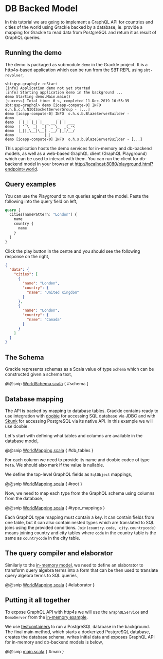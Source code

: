 # DB Backed Model

In this tutorial we are going to implement a GraphQL API for countries and cities of the world using Grackle backed by
a database, ie. provide a mapping for Grackle to read data from PostgreSQL and return it as result of GraphQL queries.

## Running the demo

The demo is packaged as submodule `demo` in the Grackle project. It is a http4s-based application which can be run
from the SBT REPL using `sbt-revolver`,

```
sbt:gsp-graphql> reStart
[info] Application demo not yet started
[info] Starting application demo in the background ...
demo Starting demo.Main.main()
[success] Total time: 0 s, completed 11-Dec-2019 16:55:35
sbt:gsp-graphql> demo [ioapp-compute-0] INFO  o.h.b.c.n.NIO1SocketServerGroup - [...]
demo [ioapp-compute-0] INFO  o.h.s.b.BlazeServerBuilder -
demo   _   _   _        _ _
demo  | |_| |_| |_ _ __| | | ___
demo  | ' \  _|  _| '_ \_  _(_-<
demo  |_||_\__|\__| .__/ |_|/__/
demo              |_|
demo [ioapp-compute-0] INFO  o.h.s.b.BlazeServerBuilder - [...]
```

This application hosts the demo services for in-memory and db-backend models, as well as a web-based GraphQL client
(GraphQL Playground) which can be used to interact with them. You can run the client for db-backend model in your
browser at [http://localhost:8080/playground.html?endpoint=world](http://localhost:8080/playground.html?endpoint=world).

## Query examples

You can use the Playground to run queries against the model. Paste the following into the query field on left,

```graphql
query {
  cities(namePattern: "London") {
    name
    country {
      name
    }
  }
}
```

Click the play button in the centre and you should see the following response on the right,

```json
{
  "data": {
    "cities": [
      {
        "name": "London",
        "country": {
          "name": "United Kingdom"
        }
      },
      {
        "name": "London",
        "country": {
          "name": "Canada"
        }
      }
    ]
  }
}
```

## The Schema

Grackle represents schemas as a Scala value of type `Schema` which can be constructed given a schema text,

@@snip [WorldSchema.scala](/demo/src/main/scala/demo/world/WorldMapping.scala) { #schema }

## Database mapping

The API is backed by mapping to database tables. Grackle contains ready to use integration with
[doobie](https://tpolecat.github.io/doobie/) for accessing SQL database via JDBC and with
[Skunk](https://tpolecat.github.io/skunk/) for accessing PostgreSQL via its native API. In this example we will use
doobie.

Let's start with defining what tables and columns are available in the database model,

@@snip [WorldMapping.scala](/demo/src/main/scala/demo/world/WorldMapping.scala) { #db_tables }

For each column we need to provide its name and doobie codec of type `Meta`. We should also mark if the value is
nullable.

We define the top-level GraphQL fields as `SqlObject` mappings,

@@snip [WorldMapping.scala](/demo/src/main/scala/demo/world/WorldMapping.scala) { #root }

Now, we need to map each type from the GraphQL schema using columns from the database,

@@snip [WorldMapping.scala](/demo/src/main/scala/demo/world/WorldMapping.scala) { #type_mappings }

Each GraphQL type mapping must contain a key. It can contain fields from one table, but it can also contain nested
types which are translated to SQL joins using the provided conditions. `Join(country.code, city.countrycode)` means
joining country and city tables  where `code` in the country table is the same as `countrycode` in the city table.

## The query compiler and elaborator

Similarly to the [in-memory model]((in-memory-model.html#the-query-compiler-and-elaborator)), we need to define an
elaborator to transform query algebra terms into a form that can be then used to translate query algebra terms to SQL
queries,

@@snip [WorldMapping.scala](/demo/src/main/scala/demo/world/WorldMapping.scala) { #elaborator }

## Putting it all together

To expose GraphQL API with http4s we will use the `GraphQLService` and `DemoServer`
from the [in-memory example](in-memory-model.html#the-service).

We use [testcontainers](https://github.com/testcontainers/testcontainers-scala) to run a PostgreSQL database
in the background. The final main method, which starts a dockerized PostgreSQL database, creates the database
schema, writes initial data and exposes GraphQL API for in-memory and db-backend models is below,

@@snip [main.scala](/demo/src/main/scala/demo/Main.scala) { #main }
